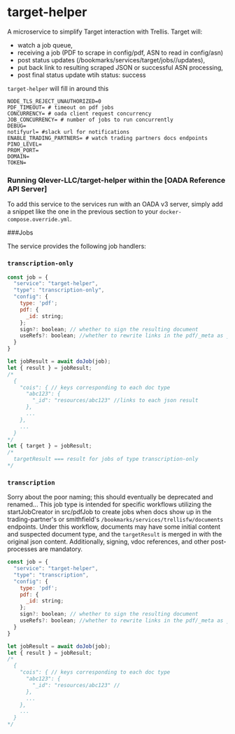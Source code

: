 # target-helper

<!--
[![License](https://img.shields.io/github/license/Qlever-LLC/target-helper)](LICENSE)
[![Docker Pulls](https://img.shields.io/docker/pulls/Qlever-LLC/target-helper)][dockerhub]
-->

A microservice to simplify Target interaction with Trellis. Target will:

- watch a job queue,
- receiving a job (PDF to scrape in config/pdf, ASN to read in config/asn)
- post status updates (/bookmarks/services/target/jobs/<jobid>/updates),
- put back link to resulting scraped JSON or successful ASN processing,
- post final status update wtih status: success

`target-helper` will fill in around this

```shell
NODE_TLS_REJECT_UNAUTHORIZED=0
PDF_TIMEOUT= # timeout on pdf jobs
CONCURRENCY= # oada client request concurrency
JOB_CONCURRENCY= # number of jobs to run concurrently
DEBUG=
notifyurl= #slack url for notifications
ENABLE_TRADING_PARTNERS= # watch trading partners docs endpoints
PINO_LEVEL=
PROM_PORT=
DOMAIN=
TOKEN=
```

### Running Qlever-LLC/target-helper within the [OADA Reference API Server]

To add this service to the services run with an OADA v3 server,
simply add a snippet like the one in the previous section
to your `docker-compose.override.yml`.

###Jobs

The service provides the following job handlers:

### `transcription-only`

```javascript
const job = {
  "service": "target-helper",
  "type": "transcription-only",
  "config": {
    type: 'pdf';
    pdf: {
      _id: string;
    };
    sign?: boolean; // whether to sign the resulting document
    useRefs?: boolean; //whether to rewrite links in the pdf/_meta as _refs instead of true links
  }
}

let jobResult = await doJob(job);
let { result } = jobResult;
/*
  {
    "cois": { // keys corresponding to each doc type
      "abc123": {
        "_id": "resources/abc123" //links to each json result
      },
      ...
    },
    ...
  }
*/
let { target } = jobResult;
/*
  targetResult === result for jobs of type transcription-only
*/
```

### `transcription`

Sorry about the poor naming; this should eventually be deprecated and renamed...
This job type is intended for specific workflows utilizing the startJobCreator in src/pdfJob to create jobs when
docs show up in the trading-partner's or smithfield's `/bookmarks/services/trellisfw/documents` endpoints.
Under this workflow, documents may have some initial content and suspected document type, and the `targetResult`
is merged in with the original json content. Additionally, signing, vdoc references, and other post-processes are mandatory.

```javascript
const job = {
  "service": "target-helper",
  "type": "transcription",
  "config": {
    type: 'pdf';
    pdf: {
      _id: string;
    };
    sign?: boolean; // whether to sign the resulting document
    useRefs?: boolean; //whether to rewrite links in the pdf/_meta as _refs instead of true links
  }
}

let jobResult = await doJob(job);
let { result } = jobResult;
/*
  {
    "cois": { // keys corresponding to each doc type
      "abc123": {
        "_id": "resources/abc123" //
      },
      ...
    },
    ...
  }
*/
```
